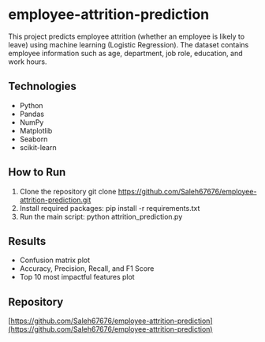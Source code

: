 ﻿# employee-attrition-prediction

This project predicts employee attrition (whether an employee is likely to leave) using machine learning (Logistic Regression). 
The dataset contains employee information such as age, department, job role, education, and work hours.


## Technologies
- Python
- Pandas
- NumPy
- Matplotlib
- Seaborn
- scikit-learn


## How to Run
1. Clone the repository
   git clone https://github.com/Saleh67676/employee-attrition-prediction.git
2. Install required packages:
   pip install -r requirements.txt
3. Run the main script:
   python attrition_prediction.py


## Results
- Confusion matrix plot
- Accuracy, Precision, Recall, and F1 Score
- Top 10 most impactful features plot


## Repository
[https://github.com/Saleh67676/employee-attrition-prediction](https://github.com/Saleh67676/employee-attrition-prediction)
